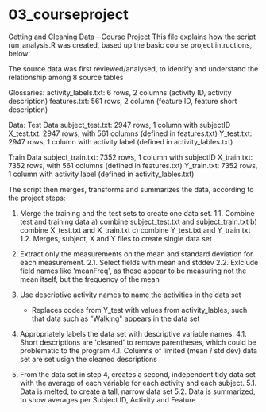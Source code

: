 # 03_courseproject
Getting and Cleaning Data - Course Project
This file explains how the script run_analysis.R was created, based up the basic course project intructions, below:

The source data was first reviewed/analysed, to identify and understand the relationship among 8 source tables

Glossaries:
activity_labels.txt: 6 rows, 2 columns (activity ID, activity description)
features.txt: 561 rows, 2 column (feature ID, feature short description)

Data:
  Test Data
    subject_test.txt: 2947 rows, 1 column with subjectID
    X_test.txt: 2947 rows, with 561 columns (defined in features.txt)
    Y_test.txt: 2947 rows, 1 column with activity label (defined in activity_lables.txt)

  Train Data
    subject_train.txt: 7352 rows, 1 column with subjectID
    X_train.txt: 7352 rows, with 561 columns (defined in features.txt)
    Y_train.txt: 7352 rows, 1 column with activity label (defined in activity_lables.txt)

The script then merges, transforms and summarizes the data, according to the project steps:

1. Merge the training and the test sets to create one data set.
1.1. Combine test and training data
	a) combine subject_test.txt and subject_train.txt
	b) combine X_test.txt and X_train.txt
	c) combine Y_test.txt and Y_train.txt
1.2. Merges, subject, X and Y files to create single data set

2. Extract only the measurements on the mean and standard deviation for each measurement. 
2.1. Select fields with mean and stddev
2.2. Exlclude field names like 'meanFreq', as these appear to be measuring not the mean itself, but the frequency of the mean

3. Use descriptive activity names to name the activities in the data set
	- Replaces codes from Y_test with values from activity_lables, such that data such as "Walking" appears in the data set

4. Appropriately labels the data set with descriptive variable names. 
4.1. Short descriptions are 'cleaned' to remove parentheses, which could be problematic to the program
4.1. Columns of limited (mean / std dev) data set are set usign the cleaned descriptions

5. From the data set in step 4, creates a second, independent tidy data set with the average of each variable for each activity and each subject.
5.1. Data is melted, to create a tall, narrow data set
5.2. Data is summarized, to show averages per Subject ID, Activity and Feature
